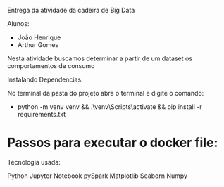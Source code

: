 Entrega da atividade da cadeira de Big Data

Alunos:
- João Henrique
- Arthur Gomes

Nesta atividade buscamos determinar a partir de um dataset os comportamentos de consumo

Instalando Dependencias:

No terminal da pasta do projeto abra o terminal e digite o comando:

-  python -m venv venv && .\venv\Scripts\activate && pip install -r requirements.txt

# Passos para executar o docker file:




Técnologia usada:

Python
Jupyter Notebook
pySpark
Matplotlib
Seaborn
Numpy
